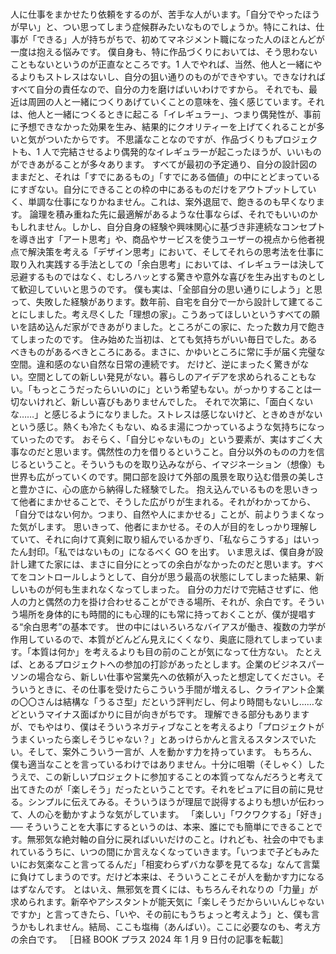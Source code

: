 ###

人に仕事をまかせたり依頼をするのが、苦手な人がいます。「自分でやったほうが早い」と、つい思ってしまう症候群みたいなものでしょうか。特にこれは、仕事が「できる」人が持ちがちで、初めてマネジメント職になった人のほとんどが一度は抱える悩みです。
僕自身も、特に作品づくりにおいては、そう思わないこともないというのが正直なところです。1 人でやれば、当然、他人と一緒にやるよりもストレスはないし、自分の狙い通りのものができやすい。できなければすべて自分の責任なので、自分の力を磨けばいいわけですから。
それでも、最近は周囲の人と一緒につくりあげていくことの意味を、強く感じています。それは、他人と一緒につくるときに起こる「イレギュラー」、つまり偶発性が、事前に予想できなかった効果を生み、結果的にクオリティーを上げてくれることが多いと気がついたからです。
不思議なことなのですが、作品づくりもプロジェクトも、1 人で完結させるより偶発的なイレギュラーが起こったほうが、いいものができあがることが多々あります。
すべてが最初の予定通り、自分の設計図のままだと、それは「すでにあるもの」「すでにある価値」の中にとどまっているにすぎない。自分にできることの枠の中にあるものだけをアウトプットしていく、単調な仕事になりかねません。これは、案外退屈で、飽きるのも早くなります。
論理を積み重ねた先に最適解があるような仕事ならば、それでもいいのかもしれません。しかし、自分自身の経験や興味関心に基づき非連続なコンセプトを導き出す「アート思考」や、商品やサービスを使うユーザーの視点から他者視点で解決策を考える「デザイン思考」において、そしてそれらの思考法を仕事に取り入れ実践する手法としての「余白思考」においては、イレギュラーは決して忌避するものではなく、むしろハッとする驚きや意外な喜びを生み出すものとして歓迎していいと思うのです。
僕も実は、「全部自分の思い通りにしよう」と思って、失敗した経験があります。数年前、自宅を自分で一から設計して建てることにしました。考え尽くした「理想の家」。こうあってほしいというすべての願いを詰め込んだ家ができあがりました。ところがこの家に、たった数カ月で飽きてしまったのです。
住み始めた当初は、とても気持ちがいい毎日でした。あるべきものがあるべきところにある。まさに、かゆいところに常に手が届く完璧な空間。違和感のない自然な日常の連続です。
だけど、逆にまったく驚きがない。空間としての新しい発見がない。暮らしのアイデアを求められることもない。「もっとこうだったらいいのに」という希望もない。がっかりすることは一切ないけれど、新しい喜びもありませんでした。
それで次第に、「面白くないな……」と感じるようになりました。ストレスは感じないけど、ときめきがないという感じ。熱くも冷たくもない、ぬるま湯につかっているような気持ちになっていったのです。
おそらく、「自分じゃないもの」という要素が、実はすごく大事なのだと思います。偶然性の力を借りるということ。自分以外のものの力を信じるということ。そういうものを取り込みながら、イマジネーション（想像）も世界も広がっていくのです。開口部を設けて外部の風景を取り込む借景の美しさと豊かさに、心の底から納得した経験でした。
抱え込んでいるものを思いきって他者にまかせることで、そうした広がりが生まれる。それがわかってから、「自分ではない何か。つまり、自然や人にまかせる」ことが、前よりうまくなった気がします。
思いきって、他者にまかせる。その人が目的をしっかり理解していて、それに向けて真剣に取り組んでいるかぎり、「私ならこうする」はいったん封印。「私ではないもの」になるべく GO を出す。
いま思えば、僕自身が設計し建てた家には、まさに自分にとっての余白がなかったのだと思います。すべてをコントロールしようとして、自分が思う最高の状態にしてしまった結果、新しいものが何も生まれなくなってしまった。
自分の力だけで完結させずに、他人の力と偶然の力を掛け合わせることができる場所、それが、余白です。そういう場所を身体的にも時間的にも心理的にも常に持っておくことが、僕が提唱する“余白思考”の基本です。
世の中にはいろいろなバイアスが働き、複数の力学が作用しているので、本質がどんどん見えにくくなり、奥底に隠れてしまっています。「本質は何か」を考えるよりも目の前のことが気になって仕方ない。
たとえば、とあるプロジェクトへの参加の打診があったとします。企業のビジネスパーソンの場合なら、新しい仕事や営業先への依頼が入ったと想定してください。そういうときに、その仕事を受けたらこういう手間が増えるし、クライアント企業の〇〇さんは結構な「うるさ型」だという評判だし、何より時間もないし……などというマイナス面ばかりに目が向きがちです。
理解できる部分もありますが、でもやはり、僕はそういうネガティブなことを考えるより「プロジェクトがうまくいったら楽しそうじゃない？」とあっけらかんと言えるスタンスでいたい。そして、案外こういう一言が、人を動かす力を持っています。
もちろん、僕も適当なことを言っているわけではありません。十分に咀嚼（そしゃく）したうえで、この新しいプロジェクトに参加することの本質ってなんだろうと考えて出てきたのが「楽しそう」だったということです。それをピュアに目の前に見せる。シンプルに伝えてみる。そういうほうが理屈で説得するよりも想いが伝わって、人の心を動かすような気がしています。
「楽しい」「ワクワクする」「好き」── そういうことを大事にするというのは、本来、誰にでも簡単にできることです。無邪気な絶対軸の自分に戻ればいいだけのこと。けれども、社会の中でもまれているうちに、いつの間にか言えなくなっていきます。「いつまで子どもみたいにお気楽なこと言ってるんだ」「相変わらずバカな夢を見てるな」なんて言葉に負けてしまうのです。だけど本来は、そういうことこそが人を動かす力になるはずなんです。
とはいえ、無邪気を貫くには、もちろんそれなりの「力量」が求められます。新卒やアシスタントが能天気に「楽しそうだからいいんじゃないですか」と言ってきたら、「いや、その前にもうちょっと考えよう」と、僕も言うかもしれません。結局、ここも塩梅（あんばい）。ここに必要なのも、考え方の余白です。
［日経 BOOK プラス 2024 年 1 月 9 日付の記事を転載］
